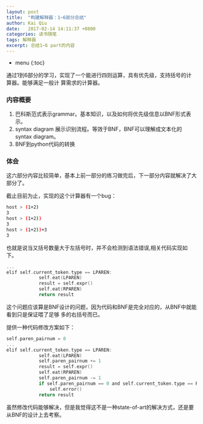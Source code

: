 ```yaml
---
layout: post
title:  "构建解释器：1~6部分总结"
author: Kai Qiu
date:   2017-02-14 14:11:37 +0800
categories: 读书随笔
tags: 解释器
excerpt: 总结1~6 part的内容
---
```


* menu
{:toc}

通过1到6部分的学习，实现了一个能进行四则运算，具有优先级，支持括号的计算器。能够满足一般计
算需求的计算器。

### 内容概要

1. 巴科斯范式表示grammar。基本知识，以及如何将优先级信息以BNF形式表示。
2. syntax diagram 展示识别流程。等效于BNF，BNF可以理解成文本化的syntax diagram。
3. BNF到python代码的转换

### 体会
这六部分内容比较简单，基本上前一部分的练习做完后，下一部分内容就解决了大部分了。

截止目前为止，实现的这个计算器有一个bug：

```sh
host > (1+2)
3
host > (1+2))
3
host > (1+2))+3
3
```

也就是说当又括号数量大于左括号时，并不会检测到语法错误,相关代码实现如下。

```c
...
elif self.current_token.type == LPAREN:
            self.eat(LPAREN)
            result = self.expr()
            self.eat(RPAREN)
            return result
```

这个问题应该算是BNF设计的问题，因为代码和BNF是完全对应的，从BNF中就能看到只是保证喂了足够
多的右括号而已。

提供一种代码修改方案如下：

```c
self.paren_pairnum = 0
...
elif self.current_token.type == LPAREN:
            self.eat(LPAREN)
            self.paren_pairnum += 1
            result = self.expr()
            self.eat(RPAREN)
            self.paren_pairnum -= 1
            if self.paren_pairnum == 0 and self.current_token.type == RPAREN:
                self.error()
            return result
```

虽然修改代码能够解决，但是我觉得这不是一种state-of-art的解决方式，还是要从BNF的设计上去考察。

